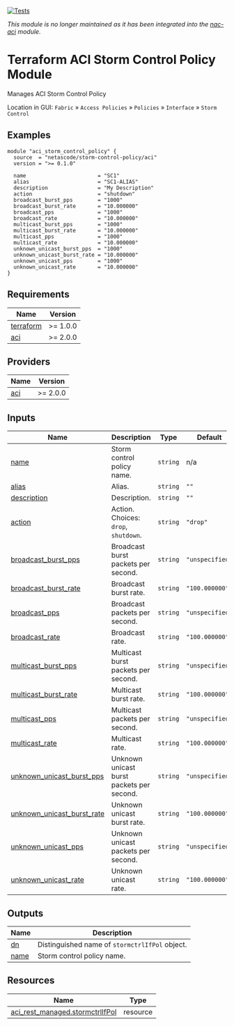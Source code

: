 <!-- BEGIN_TF_DOCS -->
[![Tests](https://github.com/netascode/terraform-aci-storm-control-policy/actions/workflows/test.yml/badge.svg)](https://github.com/netascode/terraform-aci-storm-control-policy/actions/workflows/test.yml)

*This module is no longer maintained as it has been integrated into the [nac-aci](https://github.com/netascode/terraform-aci-nac-aci) module.*

# Terraform ACI Storm Control Policy Module

Manages ACI Storm Control Policy

Location in GUI:
`Fabric` » `Access Policies` » `Policies` » `Interface` » `Storm Control`

## Examples

```hcl
module "aci_storm_control_policy" {
  source  = "netascode/storm-control-policy/aci"
  version = ">= 0.1.0"

  name                       = "SC1"
  alias                      = "SC1-ALIAS"
  description                = "My Description"
  action                     = "shutdown"
  broadcast_burst_pps        = "1000"
  broadcast_burst_rate       = "10.000000"
  broadcast_pps              = "1000"
  broadcast_rate             = "10.000000"
  multicast_burst_pps        = "1000"
  multicast_burst_rate       = "10.000000"
  multicast_pps              = "1000"
  multicast_rate             = "10.000000"
  unknown_unicast_burst_pps  = "1000"
  unknown_unicast_burst_rate = "10.000000"
  unknown_unicast_pps        = "1000"
  unknown_unicast_rate       = "10.000000"
}
```

## Requirements

| Name | Version |
|------|---------|
| <a name="requirement_terraform"></a> [terraform](#requirement\_terraform) | >= 1.0.0 |
| <a name="requirement_aci"></a> [aci](#requirement\_aci) | >= 2.0.0 |

## Providers

| Name | Version |
|------|---------|
| <a name="provider_aci"></a> [aci](#provider\_aci) | >= 2.0.0 |

## Inputs

| Name | Description | Type | Default | Required |
|------|-------------|------|---------|:--------:|
| <a name="input_name"></a> [name](#input\_name) | Storm control policy name. | `string` | n/a | yes |
| <a name="input_alias"></a> [alias](#input\_alias) | Alias. | `string` | `""` | no |
| <a name="input_description"></a> [description](#input\_description) | Description. | `string` | `""` | no |
| <a name="input_action"></a> [action](#input\_action) | Action. Choices: `drop`, `shutdown`. | `string` | `"drop"` | no |
| <a name="input_broadcast_burst_pps"></a> [broadcast\_burst\_pps](#input\_broadcast\_burst\_pps) | Broadcast burst packets per second. | `string` | `"unspecified"` | no |
| <a name="input_broadcast_burst_rate"></a> [broadcast\_burst\_rate](#input\_broadcast\_burst\_rate) | Broadcast burst rate. | `string` | `"100.000000"` | no |
| <a name="input_broadcast_pps"></a> [broadcast\_pps](#input\_broadcast\_pps) | Broadcast packets per second. | `string` | `"unspecified"` | no |
| <a name="input_broadcast_rate"></a> [broadcast\_rate](#input\_broadcast\_rate) | Broadcast rate. | `string` | `"100.000000"` | no |
| <a name="input_multicast_burst_pps"></a> [multicast\_burst\_pps](#input\_multicast\_burst\_pps) | Multicast burst packets per second. | `string` | `"unspecified"` | no |
| <a name="input_multicast_burst_rate"></a> [multicast\_burst\_rate](#input\_multicast\_burst\_rate) | Multicast burst rate. | `string` | `"100.000000"` | no |
| <a name="input_multicast_pps"></a> [multicast\_pps](#input\_multicast\_pps) | Multicast packets per second. | `string` | `"unspecified"` | no |
| <a name="input_multicast_rate"></a> [multicast\_rate](#input\_multicast\_rate) | Multicast rate. | `string` | `"100.000000"` | no |
| <a name="input_unknown_unicast_burst_pps"></a> [unknown\_unicast\_burst\_pps](#input\_unknown\_unicast\_burst\_pps) | Unknown unicast burst packets per second. | `string` | `"unspecified"` | no |
| <a name="input_unknown_unicast_burst_rate"></a> [unknown\_unicast\_burst\_rate](#input\_unknown\_unicast\_burst\_rate) | Unknown unicast burst rate. | `string` | `"100.000000"` | no |
| <a name="input_unknown_unicast_pps"></a> [unknown\_unicast\_pps](#input\_unknown\_unicast\_pps) | Unknown unicast packets per second. | `string` | `"unspecified"` | no |
| <a name="input_unknown_unicast_rate"></a> [unknown\_unicast\_rate](#input\_unknown\_unicast\_rate) | Unknown unicast rate. | `string` | `"100.000000"` | no |

## Outputs

| Name | Description |
|------|-------------|
| <a name="output_dn"></a> [dn](#output\_dn) | Distinguished name of `stormctrlIfPol` object. |
| <a name="output_name"></a> [name](#output\_name) | Storm control policy name. |

## Resources

| Name | Type |
|------|------|
| [aci_rest_managed.stormctrlIfPol](https://registry.terraform.io/providers/CiscoDevNet/aci/latest/docs/resources/rest_managed) | resource |
<!-- END_TF_DOCS -->